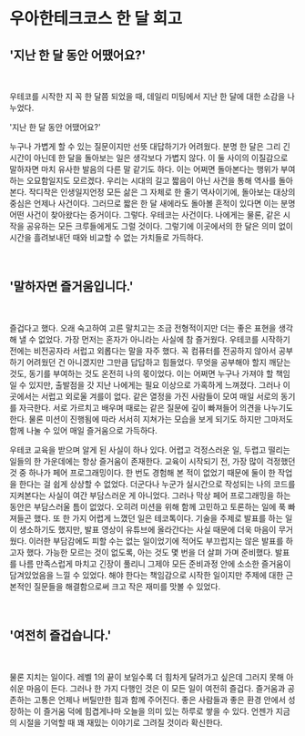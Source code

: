 # 우아한테크코스 한 달 회고

## '지난 한 달 동안 어땠어요?'

<br />

우테코를 시작한 지 꼭 한 달쯤 되었을 때, 데일리 미팅에서 지난 한 달에 대한 소감을 나누었다.

'지난 한 달 동안 어땠어요?'

누구나 가볍게 할 수 있는 질문이지만 선뜻 대답하기가 어려웠다. 분명 한 달은 그리 긴 시간이 아닌데 한 달을 돌아보는 일은 생각보다 가볍지 않다. 이 둘 사이의 이질감으로 말하자면 마치 유사한 발음의 다른 말 같기도 하다. 이는 어쩌면 돌아본다는 행위가 부여하는 오묘함일지도 모르겠다. 우리는 시대의 길고 짧음이 아닌 사건을 통해 역사를 돌아본다. 작디작은 인생일지언정 모든 삶은 그 자체로 한 줄기 역사이기에, 돌아보는 대상의 중심은 언제나 사건이다. 그러므로 짧은 한 달 새에라도 돌아볼 흔적이 있다면 이는 분명 어떤 사건이 찾아왔다는 증거이다. 그렇다. 우테코는 사건이다. 나에게는 물론, 같은 시작을 공유하는 모든 크루들에게도 그럴 것이다. 그렇기에 이곳에서의 한 달은 의미 없이 시간을 흘려보내던 때와 비교할 수 없는 가치들로 가득하다.

<br />

## '말하자면 즐거움입니다.'

<br />

즐겁다고 했다. 오래 숙고하여 고른 말치고는 조금 전형적이지만 더는 좋은 표현을 생각해 낼 수 없었다. 가장 먼저는 혼자가 아니라는 사실에 참 즐거웠다. 우테코를 시작하기 전에는 비전공자라 서럽고 외롭다는 말을 자주 했다. 꼭 컴퓨터를 전공하지 않아서 공부하기 어려웠던 건 아니겠지만 그만큼 답답하고 힘들었다. 무엇을 공부해야 할지 깨닫는 것도, 동기를 부여하는 것도 온전히 나의 몫이었다. 이는 어쩌면 누구나 가져야 할 책임일 수 있지만, 출발점을 갓 지난 나에게는 필요 이상으로 가혹하게 느껴졌다. 그러나 이곳에서는 서럽고 외로울 겨를이 없다. 같은 열정을 가진 사람들이 모여 매일 서로의 동기를 자극한다. 서로 가르치고 배우며 때로는 같은 질문에 깊이 빠져들어 의견을 나누기도 한다. 물론 미션이 진행됨에 따라 서서히 지쳐가는 모습을 보게 되기도 하지만 그마저도 함께 나눌 수 있어 매일 즐거움으로 가득하다.

우테코 교육을 받으며 알게 된 사실이 하나 있다. 어렵고 걱정스러운 일, 두렵고 떨리는 일들의 한 가운데에는 항상 즐거움이 존재한다. 교육이 시작되기 전, 가장 많이 걱정했던 것 중 하나가 페어 프로그래밍이다. 한 번도 경험해 본 적이 없었기 때문에 둘이 한 작업을 한다는 걸 쉽게 상상할 수 없었다. 더군다나 누군가 실시간으로 작성되는 나의 코드를 지켜본다는 사실이 여간 부담스러운 게 아니었다. 그러나 막상 페어 프로그래밍을 하는 동안은 부담스러울 틈이 없었다. 오히려 미션을 위해 함께 고민하고 토론하는 일에 푹 빠져들곤 했다. 또 한 가지 어렵게 느꼈던 일은 테코톡이다. 기술을 주제로 발표를 하는 일이 생소하기도 했지만, 발표 영상이 유튜브에 올라간다는 사실 때문에 더욱 마음이 무거웠다. 이러한 부담감에도 피할 수는 없는 일이었기에 적어도 부끄럽지는 않은 발표를 하고자 했다. 가능한 모르는 것이 없도록, 아는 것도 몇 번을 더 살펴 가며 준비했다. 발표를 나름 만족스럽게 마치고 긴장이 풀리니 그제야 모든 준비과정 안에 소소한 즐거움이 담겨있었음을 느낄 수 있었다. 해야 한다는 책임감으로 시작한 일이지만 주제에 대한 근본적인 질문들을 해결함으로써 크고 작은 재미를 맛볼 수 있었다.

<br />

## '여전히 즐겁습니다.'

<br />

물론 지치는 일이다. 레벨 1의 끝이 보일수록 더 힘차게 달려가고 싶은데 그러지 못해 아쉬운 마음이 든다. 그러나 한 가지 다행인 것은 이 모든 일이 여전히 즐겁다. 즐거움과 공존하는 고통은 언제나 버틸만한 힘과 함께 주어진다. 좋은 사람들과 좋은 환경 안에서 성장하는 이 즐거움 덕에 힘겹게나마 오늘을 의미 있는 하루로 쌓을 수 있다. 언젠가 지금의 시절을 기억할 때 꽤 재밌는 이야기로 그려질 것이라 확신한다.
